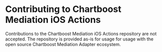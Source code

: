 # Contributing to Chartboost Mediation iOS Actions

Contributions to the Chartboost Mediation iOS Actions repository are not accepted. The repository is provided as-is for usage for usage with the open source Chartboost Mediation Adapter ecosystem.
